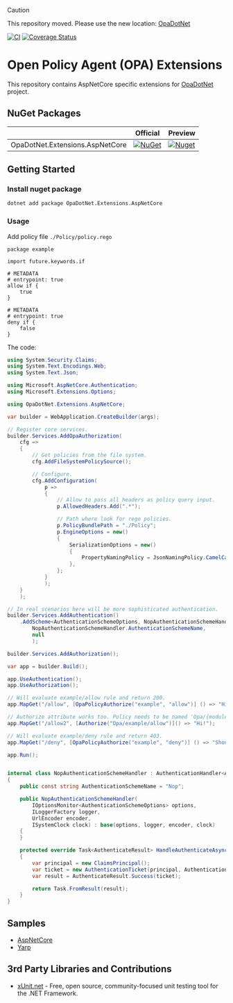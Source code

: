 > [!CAUTION]
> This repository moved. Please use the new location: [OpaDotNet](https://github.com/me-viper/OpaDotNet/tree/main/src/Extensions.AspNetCore/src)

[![CI](https://github.com/me-viper/OpaDotNet.Extensions/actions/workflows/ci.yml/badge.svg)](https://github.com/me-viper/OpaDotNet.Extensions/actions/workflows/ci.yml)
[![Coverage Status](https://coveralls.io/repos/github/me-viper/OpaDotNet.Extensions/badge.svg)](https://coveralls.io/github/me-viper/OpaDotNet.Extensions)

# Open Policy Agent (OPA) Extensions

This repository contains AspNetCore specific extensions for [OpaDotNet](https://github.com/me-viper/OpaDotNet) project.

## NuGet Packages

|                                 | Official                                                                                                                                        | Preview                                                                                                                                            |
|---------------------------------|-------------------------------------------------------------------------------------------------------------------------------------------------|----------------------------------------------------------------------------------------------------------------------------------------------------|
| OpaDotNet.Extensions.AspNetCore | [![NuGet](https://img.shields.io/nuget/v/OpaDotNet.Extensions.AspNetCore.svg)](https://www.nuget.org/packages/OpaDotNet.Extensions.AspNetCore/) | [![Nuget](https://img.shields.io/nuget/vpre/OpaDotNet.Extensions.AspNetCore.svg)](https://www.nuget.org/packages/OpaDotNet.Extensions.AspNetCore/) |

## Getting Started

### Install nuget package

```sh
dotnet add package OpaDotNet.Extensions.AspNetCore
```

### Usage

Add policy file `./Policy/policy.rego`

```rego
package example

import future.keywords.if

# METADATA
# entrypoint: true
allow if {
    true
}

# METADATA
# entrypoint: true
deny if {
    false
}
```

The code:

```csharp
using System.Security.Claims;
using System.Text.Encodings.Web;
using System.Text.Json;

using Microsoft.AspNetCore.Authentication;
using Microsoft.Extensions.Options;

using OpaDotNet.Extensions.AspNetCore;

var builder = WebApplication.CreateBuilder(args);

// Register core services.
builder.Services.AddOpaAuthorization(
    cfg =>
    {
        // Get policies from the file system.
        cfg.AddFileSystemPolicySource();

        // Configure.
        cfg.AddConfiguration(
            p =>
            {
                // Allow to pass all headers as policy query input.
                p.AllowedHeaders.Add(".*");

                // Path where look for rego policies.
                p.PolicyBundlePath = "./Policy";
                p.EngineOptions = new()
                {
                    SerializationOptions = new()
                    {
                        PropertyNamingPolicy = JsonNamingPolicy.CamelCase,
                    },
                };
            }
            );
    }
    );

// In real scenarios here will be more sophisticated authentication.
builder.Services.AddAuthentication()
    .AddScheme<AuthenticationSchemeOptions, NopAuthenticationSchemeHandler>(
        NopAuthenticationSchemeHandler.AuthenticationSchemeName,
        null
        );

builder.Services.AddAuthorization();

var app = builder.Build();

app.UseAuthentication();
app.UseAuthorization();

// Will evaluate example/allow rule and return 200.
app.MapGet("/allow", [OpaPolicyAuthorize("example", "allow")] () => "Hi!");

// Authorize attribute works too. Policy needs to be named 'Opa/{module}/{entrypoint}'.
app.MapGet("/allow2", [Authorize("Opa/example/allow")]() => "Hi!");

// Will evaluate example/deny rule and return 403.
app.MapGet("/deny", [OpaPolicyAuthorize("example", "deny")] () => "Should not be here!");

app.Run();


internal class NopAuthenticationSchemeHandler : AuthenticationHandler<AuthenticationSchemeOptions>
{
    public const string AuthenticationSchemeName = "Nop";

    public NopAuthenticationSchemeHandler(
        IOptionsMonitor<AuthenticationSchemeOptions> options,
        ILoggerFactory logger,
        UrlEncoder encoder,
        ISystemClock clock) : base(options, logger, encoder, clock)
    {
    }

    protected override Task<AuthenticateResult> HandleAuthenticateAsync()
    {
        var principal = new ClaimsPrincipal();
        var ticket = new AuthenticationTicket(principal, AuthenticationSchemeName);
        var result = AuthenticateResult.Success(ticket);

        return Task.FromResult(result);
    }
}
```

## Samples

* [AspNetCore](./samples/WebApp/)
* [Yarp](./samples/YarpApp/)

## 3rd Party Libraries and Contributions

* [xUnit.net](https://xunit.net/) - Free, open source, community-focused unit testing tool for the .NET Framework.
